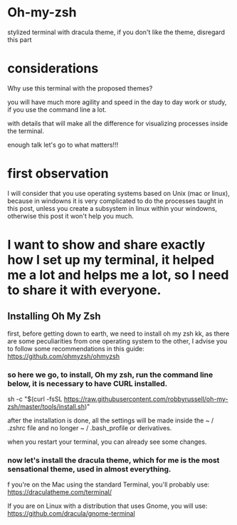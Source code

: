 # Oh-my-zsh
stylized terminal with dracula theme, if you don't like the theme, disregard this part

# considerations
Why use this terminal with the proposed themes?

you will have much more agility and speed in the day to day work or study, if you use the command line a lot.

with details that will make all the difference for visualizing processes inside the terminal.

enough talk let's go to what matters!!! 

# first observation

I will consider that you use operating systems based on Unix (mac or linux), 
because in windowns it is very complicated to do the processes taught in this post,
unless you create a subsystem in linux within your windowns, otherwise this post it won't help you much.

# I want to show and share exactly how I set up my terminal, it helped me a lot and helps me a lot, so I need to share it with everyone.

## Installing Oh My Zsh

first, before getting down to earth, we need to install oh my zsh kk, as there are some peculiarities from one operating system to the other, I advise you to follow some recommendations in this guide: https://github.com/ohmyzsh/ohmyzsh


### so here we go, to install, Oh my zsh, run the command line below, it is necessary to have CURL installed.

sh -c "$(curl -fsSL https://raw.githubusercontent.com/robbyrussell/oh-my-zsh/master/tools/install.sh)"

after the installation is done, all the settings will be made inside the ~ / .zshrc file and no longer ~ / .bash_profile or derivatives.

when you restart your terminal, you can already see some changes.

### now let's install the dracula theme, which for me is the most sensational theme, used in almost everything.

f you're on the Mac using the standard Terminal, you'll probably use: https://draculatheme.com/terminal/

If you are on Linux with a distribution that uses Gnome, you will use: https://github.com/dracula/gnome-terminal

